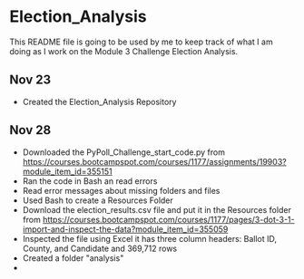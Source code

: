 # Election_Analysis

This README file is going to be used by me to keep track of what I am doing as I work on the Module 3 Challenge Election Analysis.

## Nov 23

- Created the Election_Analysis Repository

## Nov 28

- Downloaded the PyPoll_Challenge_start_code.py from https://courses.bootcampspot.com/courses/1177/assignments/19903?module_item_id=355151
- Ran the code in Bash an read errors
- Read error messages about missing folders and files
- Used Bash to create a Resources Folder
- Download the election_results.csv file and put it in the Resources folder from https://courses.bootcampspot.com/courses/1177/pages/3-dot-3-1-import-and-inspect-the-data?module_item_id=355059
- Inspected the file using Excel it has three column headers: Ballot ID, County, and Candidate and 369,712 rows
- Created a folder "analysis"
- 

